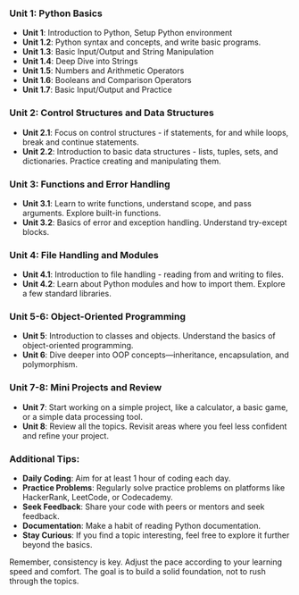 ### Unit 1: Python Basics

- **Unit 1**: Introduction to Python, Setup Python environment 
- **Unit 1.2**: Python syntax and concepts, and write basic programs.
- **Unit 1.3**: Basic Input/Output and String Manipulation
- **Unit 1.4**: Deep Dive into Strings
- **Unit 1.5**: Numbers and Arithmetic Operators
- **Unit 1.6**: Booleans and Comparison Operators
- **Unit 1.7**: Basic Input/Output and Practice

### Unit 2: Control Structures and Data Structures

- **Unit 2.1**: Focus on control structures - if statements, for and while loops, break and continue statements.
- **Unit 2.2**: Introduction to basic data structures - lists, tuples, sets, and dictionaries. Practice creating and
  manipulating them.

### Unit 3: Functions and Error Handling

- **Unit 3.1**: Learn to write functions, understand scope, and pass arguments. Explore built-in functions.
- **Unit 3.2**: Basics of error and exception handling. Understand try-except blocks.

### Unit 4: File Handling and Modules

- **Unit 4.1**: Introduction to file handling - reading from and writing to files.
- **Unit 4.2**: Learn about Python modules and how to import them. Explore a few standard libraries.

### Unit 5-6: Object-Oriented Programming

- **Unit 5**: Introduction to classes and objects. Understand the basics of object-oriented programming.
- **Unit 6**: Dive deeper into OOP concepts—inheritance, encapsulation, and polymorphism.

### Unit 7-8: Mini Projects and Review

- **Unit 7**: Start working on a simple project, like a calculator, a basic game, or a simple data processing tool.
- **Unit 8**: Review all the topics. Revisit areas where you feel less confident and refine your project.

### Additional Tips:

- **Daily Coding**: Aim for at least 1 hour of coding each day.
- **Practice Problems**: Regularly solve practice problems on platforms like HackerRank, LeetCode, or Codecademy.
- **Seek Feedback**: Share your code with peers or mentors and seek feedback.
- **Documentation**: Make a habit of reading Python documentation.
- **Stay Curious**: If you find a topic interesting, feel free to explore it further beyond the basics.

Remember, consistency is key. Adjust the pace according to your learning speed and comfort. The goal is to build a solid
foundation, not to rush through the topics.
